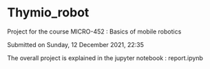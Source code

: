 # Thymio_robot
Project for the course MICRO-452 : Basics of mobile robotics

Submitted on Sunday, 12 December 2021, 22:35

The overall project is explained in the jupyter notebook : report.ipynb
